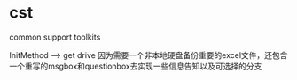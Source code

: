 # cst
common support toolkits

InitMethod --> get drive 因为需要一个非本地硬盘备份重要的excel文件，还包含一个重写的msgbox和questionbox去实现一些信息告知以及可选择的分支
